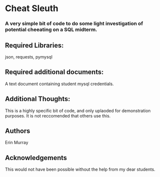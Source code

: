 # Cheat Sleuth
### A very simple bit of code to do some light investigation of potential cheeating on a SQL midterm.

## Required Libraries:
json, requests, pymysql

## Required additional documents:
A text document containing student mysql credentials.

## Additional Thoughts:
This is a highly specific bit of code, and only uplaoded for demonstration purposes. It is not reccomended that others use this.

## Authors
Erin Murray

## Acknowledgements
This would not have been possible without the help from my dear students.
